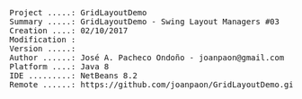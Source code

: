 <pre>

Project .....: GridLayoutDemo
Summary .....: GridLayoutDemo - Swing Layout Managers #03
Creation ....: 02/10/2017
Modification : 
Version .....:
Author ......: José A. Pacheco Ondoño - joanpaon@gmail.com
Platform ....: Java 8
IDE .........: NetBeans 8.2
Remote ......: https://github.com/joanpaon/GridLayoutDemo.git

</pre>
